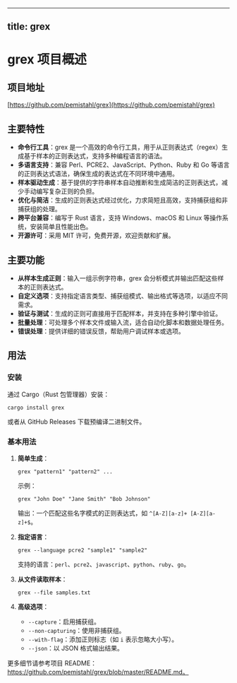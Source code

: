 
---
title: grex
---

# grex 项目概述

## 项目地址
[https://github.com/pemistahl/grex](https://github.com/pemistahl/grex)

## 主要特性
- **命令行工具**：grex 是一个高效的命令行工具，用于从正则表达式（regex）生成基于样本的正则表达式，支持多种编程语言的语法。
- **多语言支持**：兼容 Perl、PCRE2、JavaScript、Python、Ruby 和 Go 等语言的正则表达式语法，确保生成的表达式在不同环境中通用。
- **样本驱动生成**：基于提供的字符串样本自动推断和生成简洁的正则表达式，减少手动编写复杂正则的负担。
- **优化与简洁**：生成的正则表达式经过优化，力求简短且高效，支持捕获组和非捕获组的处理。
- **跨平台兼容**：编写于 Rust 语言，支持 Windows、macOS 和 Linux 等操作系统，安装简单且性能出色。
- **开源许可**：采用 MIT 许可，免费开源，欢迎贡献和扩展。

## 主要功能
- **从样本生成正则**：输入一组示例字符串，grex 会分析模式并输出匹配这些样本的正则表达式。
- **自定义选项**：支持指定语言类型、捕获组模式、输出格式等选项，以适应不同需求。
- **验证与测试**：生成的正则可直接用于匹配样本，并支持在多种引擎中验证。
- **批量处理**：可处理多个样本文件或输入流，适合自动化脚本和数据处理任务。
- **错误处理**：提供详细的错误反馈，帮助用户调试样本或选项。

## 用法
### 安装
通过 Cargo（Rust 包管理器）安装：
```
cargo install grex
```

或者从 GitHub Releases 下载预编译二进制文件。

### 基本用法
1. **简单生成**：
   ```
   grex "pattern1" "pattern2" ...
   ```
   示例：
   ```
   grex "John Doe" "Jane Smith" "Bob Johnson"
   ```
   输出：一个匹配这些名字模式的正则表达式，如 `^[A-Z][a-z]+ [A-Z][a-z]+$`。

2. **指定语言**：
   ```
   grex --language pcre2 "sample1" "sample2"
   ```
   支持的语言：`perl`、`pcre2`、`javascript`、`python`、`ruby`、`go`。

3. **从文件读取样本**：
   ```
   grex --file samples.txt
   ```

4. **高级选项**：
   - `--capture`：启用捕获组。
   - `--non-capturing`：使用非捕获组。
   - `--with-flag`：添加正则标志（如 `i` 表示忽略大小写）。
   - `--json`：以 JSON 格式输出结果。

更多细节请参考项目 README：https://github.com/pemistahl/grex/blob/master/README.md。
